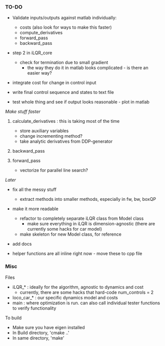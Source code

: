 ### TO-DO

* Validate inputs/outputs against matlab individually:
	* costs (also look for ways to make this faster)
	* compute_derivatives
    * forward_pass
    * backward_pass

* step 2 in iLQR_core
	* check for termination due to small gradient
		* the way they do it in matlab looks complicated - is there an easier way?

- integrate cost for change in control input

- write final control sequence and states to text file
- test whole thing and see if output looks reasonable - plot in matlab

_Make stuff faster_

1. calculate_derivatives : this is taking most of the time
	- store auxiliary variables
	- change incrementing method?
	- take analytic derivatives from DDP-generator

2. backward_pass

3. forward_pass
	- vectorize for parallel line search?

_Later_

* fix all the messy stuff
	* extract methods into smaller methods, especially in fw, bw, boxQP

* make it more readable
	* refactor to completely separate iLQR class from Model class
		* make sure everything in iLQR is dimension-agnostic (there are currently some hacks for car model)
	* make skeleton for new Model class, for reference

* add docs
* helper functions are all inline right now - move these to cpp file

### Misc

Files

* iLQR_* : ideally for the algorithm, agnostic to dynamics and cost
	* currently, there are some hacks that hard-code num_controls = 2
* loco_car_* : our specific dynamics model and costs
* main : where optimization is run. can also call individual tester functions to
	verify functionality

To build

* Make sure you have eigen installed
* In Build directory, 'cmake ..'
* In same directory, 'make'
